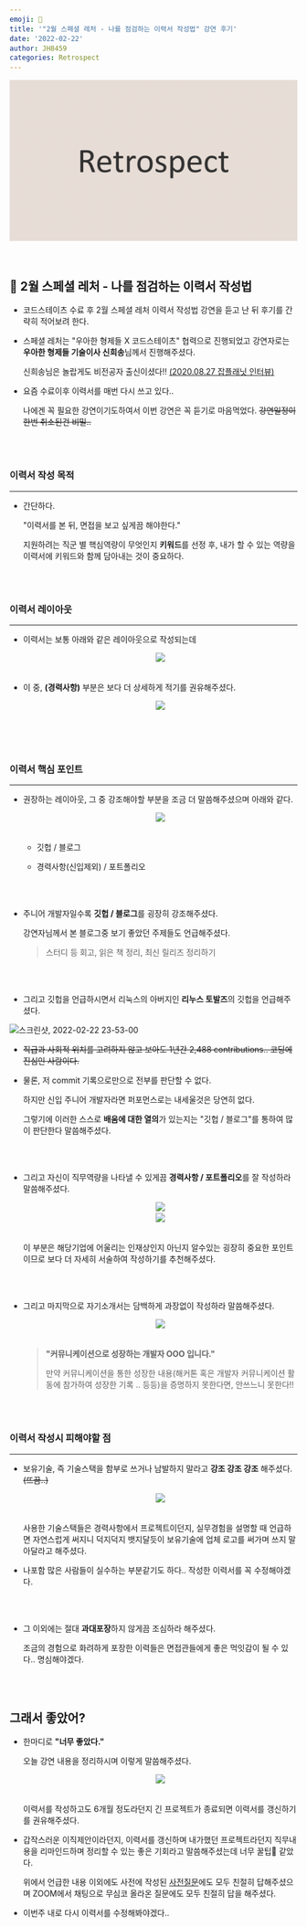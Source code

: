 ```yaml
---
emoji: 🤔
title: '"2월 스페셜 레처 - 나를 점검하는 이력서 작성법" 강연 후기'
date: '2022-02-22'
author: JH8459
categories: Retrospect
---
```


![github-blog.png](../../assets/common/RETROSPECT.png)

<br>

## 🤔 2월 스페셜 레처 - 나를 점검하는 이력서 작성법

- 코드스테이츠 수료 후 2월 스페셜 레처 이력서 작성법 강연을 듣고 난 뒤 후기를 간략히 적어보려 한다.

- 스페셜 레처는 "우아한 형제들 X 코드스테이츠" 협력으로 진행되었고 강연자로는 **우아한 형제들 기술이사 신희송**님께서 진행해주셨다.

  신희송님은 놀랍게도 비전공자 출신이셨다!! <a href="https://www.jobplanet.co.kr/contents/news-818" target="_blank">(2020.08.27 잡플래닛 인터뷰)</a>

- 요즘 수료이후 이력서를 매번 다시 쓰고 있다..

  나에겐 꼭 필요한 강연이기도하여서 이번 강연은 꼭 듣기로 마음먹었다. ~~강연일정이 한번 취소된건 비밀..~~

<br>
<br>

### 이력서 작성 목적

---

- 간단하다.

  "이력서를 본 뒤, 면접을 보고 싶게끔 해야한다."

  지원하려는 직군 별 핵심역량이 무엇인지 **키워드**를 선정 후, 내가 할 수 있는 역량을 이력서에 키워드와 함께 담아내는 것이 중요하다.

<br>
<br>

### 이력서 레이아웃

---

- 이력서는 보통 아래와 같은 레이아웃으로 작성되는데

  <center><img src="https://user-images.githubusercontent.com/83164003/155155488-95292104-bb23-4155-8309-184cad516f83.png"/></center><br>

- 이 중, **(경력사항)** 부분은 보다 더 상세하게 적기를 권유해주셨다.

  <center><img src="https://user-images.githubusercontent.com/83164003/155155765-5a906464-a820-48bb-b942-5fcac4fa02e0.png"/></center><br>

<br>
<br>

### 이력서 핵심 포인트

---

- 권장하는 레이아웃, 그 중 강조해야할 부분을 조금 더 말씀해주셨으며 아래와 같다.

  <center><img src="https://user-images.githubusercontent.com/83164003/155154738-c27b035e-277e-416d-94cd-11cc023db4a0.png"/></center><br>

  - 깃헙 / 블로그

  - 경력사항(신입제외) / 포트폴리오

<br>
<br>

- 주니어 개발자일수록 **깃헙 / 블로그**를 굉장히 강조해주셨다.

  강연자님께서 본 블로그중 보기 좋았던 주제들도 언급해주셨다.

  > 스터디 등 회고, 읽은 책 정리, 최신 릴리즈 정리하기

<br>
<br>

- 그리고 깃헙을 언급하시면서 리눅스의 아버지인 **리누스 토발즈**의 깃헙을 언급해주셨다.

![스크린샷, 2022-02-22 23-53-00](https://user-images.githubusercontent.com/83164003/155158006-45e712d8-e08b-475c-ab08-6f8b50c1381e.png)

- ~~직급과 사회적 위치를 고려하지 않고 보아도 1년간 2,488 contributions.. 코딩에 진심인 사람이다.~~

- 물론, 저 commit 기록으로만으로 전부를 판단할 수 없다.

  하지만 신입 주니어 개발자라면 퍼포먼스로는 내세울것은 당연히 없다.

  그렇기에 이러한 스스로 **배움에 대한 열의**가 있는지는 "깃헙 / 블로그"를 통하여 많이 판단한다 말씀해주셨다.

<br>
<br>

- 그리고 자신이 직무역량을 나타낼 수 있게끔 **경력사항 / 포트폴리오**를 잘 작성하라 말씀해주셨다.

  <center><img src="https://user-images.githubusercontent.com/83164003/155164373-9034c845-6e97-4a34-aa44-27aca98e775e.png"/></center>
  <center><img src="https://user-images.githubusercontent.com/83164003/155164524-bbe681d0-a0ab-409c-8904-a5852544d29d.png"/></center><br>

  이 부분은 해당기업에 어울리는 인재상인지 아닌지 알수있는 굉장히 중요한 포인트이므로 보다 더 자세히 서술하여 작성하기를 추천해주셨다.

<br>
<br>

- 그리고 마지막으로 자기소개서는 담백하게 과장없이 작성하라 말씀해주셨다.

  <center><img src="https://user-images.githubusercontent.com/83164003/155159543-be5dec2f-1ac5-4d2a-848b-82c6a1f8f768.png"/></center><br>

  > **"커뮤니케이션으로 성장하는 개발자 OOO 입니다."**
  >
  > 만약 커뮤니케이션을 통한 성장한 내용(해커톤 혹은 개발자 커뮤니케이션 활동에 참가하여 성장한 기록 .. 등등)을 증명하지 못한다면, 안쓰느니 못한다!!

<br>
<br>

### 이력서 작성시 피해야할 점

---

- 보유기술, 즉 기술스택을 함부로 쓰거나 남발하지 말라고 **강조 강조 강조** 해주셨다. ~~(뜨끔..)~~

  <center><img src="https://user-images.githubusercontent.com/83164003/155161805-b5fb51e8-cdb1-41f5-921e-b5b6ce132838.png"/></center><br>

  사용한 기술스택들은 경력사항에서 프로젝트이던지, 실무경험을 설명할 때 언급하면 자연스럽게 써지니 덕지덕지 뱃지달듯이 보유기술에 업체 로고를 써가며 쓰지 말아달라고 해주셨다.

- 나포함 많은 사람들이 실수하는 부분같기도 하다.. 작성한 이력서를 꼭 수정해야겠다.

<br>
<br>

- 그 이외에는 절대 **과대포장**하지 않게끔 조심하라 해주셨다.

  조금의 경험으로 화려하게 포장한 이력들은 면접관들에게 좋은 먹잇감이 될 수 있다.. 명심해야겠다.

<br>
<br>

## 그래서 좋았어?

- 한마디로 **"너무 좋았다."**

  오늘 강연 내용을 정리하시며 이렇게 말씀해주셨다.

    <center><img src="https://user-images.githubusercontent.com/83164003/155165600-381bf8cd-6024-4ebd-b1b7-4c1de15494a9.png"/></center><br>
    
  이력서를 작성하고도 6개월 정도라던지 긴 프로젝트가 종료되면 이력서를 갱신하기를 권유해주셨다.

- 갑작스러운 이직제안이라던지, 이력서를 갱신하며 내가했던 프로젝트라던지 직무내용을 리마인드하며 정리할 수 있는 좋은 기회라고 말씀해주셨는데 너무 꿀팁🍯 같았다.

  위에서 언급한 내용 이외에도 사전에 작성된 <a href="https://app.sli.do/event/aipkQYpEZ9SXR8ctVRkAmS/live/questions" target="_blank">사전질문</a>에도 모두 친절히 답해주셨으며 ZOOM에서 채팅으로 무심코 올라온 질문에도 모두 친절히 답을 해주셨다.

- 이번주 내로 다시 이력서를 수정해봐야겠다..

<br>
<br>

